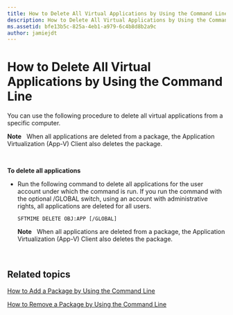 ```yaml
---
title: How to Delete All Virtual Applications by Using the Command Line
description: How to Delete All Virtual Applications by Using the Command Line
ms.assetid: bfe13b5c-825a-4eb1-a979-6c4b8d8b2a9c
author: jamiejdt
---
```


# How to Delete All Virtual Applications by Using the Command Line


You can use the following procedure to delete all virtual applications from a specific computer.

**Note**  
When all applications are deleted from a package, the Application Virtualization (App-V) Client also deletes the package.

 

**To delete all applications**

-   Run the following command to delete all applications for the user account under which the command is run. If you run the command with the optional /GLOBAL switch, using an account with administrative rights, all applications are deleted for all users.

    `SFTMIME DELETE OBJ:APP [/GLOBAL]`

    **Note**  
    When all applications are deleted from a package, the Application Virtualization (App-V) Client also deletes the package.

     

## Related topics


[How to Add a Package by Using the Command Line](how-to-add-a-package-by-using-the-command-line.md)

[How to Remove a Package by Using the Command Line](how-to-remove-a-package-by-using-the-command-line.md)

 

 





